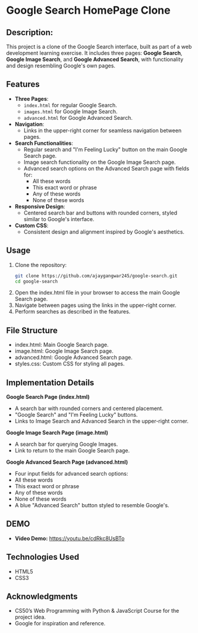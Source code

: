 # Google Search HomePage Clone

## Description:

This project is a clone of the Google Search interface, built as part of a web development learning exercise. It includes three pages: **Google Search**, **Google Image Search**, and **Google Advanced Search**, with functionality and design resembling Google's own pages.

## Features

- **Three Pages**:
  - `index.html` for regular Google Search.
  - `images.html` for Google Image Search.
  - `advanced.html` for Google Advanced Search.
- **Navigation**:
  - Links in the upper-right corner for seamless navigation between pages.
- **Search Functionalities**:
  - Regular search and "I'm Feeling Lucky" button on the main Google Search page.
  - Image search functionality on the Google Image Search page.
  - Advanced search options on the Advanced Search page with fields for:
    - All these words
    - This exact word or phrase
    - Any of these words
    - None of these words
- **Responsive Design**:
  - Centered search bar and buttons with rounded corners, styled similar to Google's interface.
- **Custom CSS**:
  - Consistent design and alignment inspired by Google's aesthetics.

## Usage

1. Clone the repository:
    ```bash
   git clone https://github.com/ajaygangwar245/google-search.git
   cd google-search
2. Open the index.html file in your browser to access the main Google Search page.
3. Navigate between pages using the links in the upper-right corner.
4. Perform searches as described in the features.

## File Structure
- index.html: Main Google Search page.
- image.html: Google Image Search page.
- advanced.html: Google Advanced Search page.
- styles.css: Custom CSS for styling all pages.

## Implementation Details
**Google Search Page (index.html)**
- A search bar with rounded corners and centered placement.
- "Google Search" and "I'm Feeling Lucky" buttons.
- Links to Image Search and Advanced Search in the upper-right corner.

**Google Image Search Page (image.html)**
- A search bar for querying Google Images.
- Link to return to the main Google Search page.

**Google Advanced Search Page (advanced.html)**
- Four input fields for advanced search options:
- All these words
- This exact word or phrase
- Any of these words
- None of these words
- A blue "Advanced Search" button styled to resemble Google's.

## DEMO
- **Video Demo:** https://youtu.be/cdRkc8UsBTo

## Technologies Used
- HTML5
- CSS3

## Acknowledgments
- CS50’s Web Programming with Python & JavaScript Course for the project idea.
- Google for inspiration and reference.